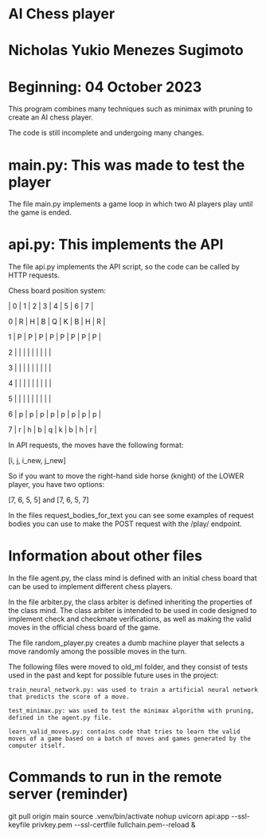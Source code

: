 # AI Chess player
# Nicholas Yukio Menezes Sugimoto
# Beginning: 04 October 2023

This program combines many techniques such as minimax with pruning to create an AI chess player.

The code is still incomplete and undergoing many changes.

# main.py: This was made to test the player

The file main.py implements a game loop in which two AI players play until the game is ended. 

# api.py: This implements the API

The file api.py implements the API script, so the code can be called by HTTP requests.

Chess board position system:

  | 0 | 1 | 2 | 3 | 4 | 5 | 6 | 7 |

0 | R | H | B | Q | K | B | H | R | 

1 | P | P | P | P | P | P | P | P | 

2 |   |   |   |   |   |   |   |   | 

3 |   |   |   |   |   |   |   |   | 

4 |   |   |   |   |   |   |   |   | 

5 |   |   |   |   |   |   |   |   | 

6 | p | p | p | p | p | p | p | p | 

7 | r | h | b | q | k | b | h | r | 

In API requests, the moves have the following format:

[i, j, i_new, j_new]

So if you want to move the right-hand side horse (knight) of the LOWER player, you have two options:

[7, 6, 5, 5] and [7, 6, 5, 7]

In the files request_bodies_for_text you can see some examples of request bodies you can use to make the POST request with the /play/ endpoint.

# Information about other files

In the file agent.py, the class mind is defined with an initial chess board that can be used to implement different chess players.

In the file arbiter.py, the class arbiter is defined inheriting the properties of the class mind. The class arbiter is intended to be used in code designed to implement check and checkmate verifications, as well as making the valid moves in the official chess board of the game.

The file random_player.py creates a dumb machine player that selects a move randomly among the possible moves in the turn.

The following files were moved to old_ml folder, and they consist of tests used in the past and kept for possible future uses in the project:

    train_neural_network.py: was used to train a artificial neural network that predicts the score of a move.

    test_minimax.py: was used to test the minimax algorithm with pruning, defined in the agent.py file.

    learn_valid_moves.py: contains code that tries to learn the valid moves of a game based on a batch of moves and games generated by the computer itself.
    
# Commands to run in the remote server (reminder)
git pull origin main
source .venv/bin/activate
nohup uvicorn api:app --ssl-keyfile privkey.pem --ssl-certfile fullchain.pem--reload &
